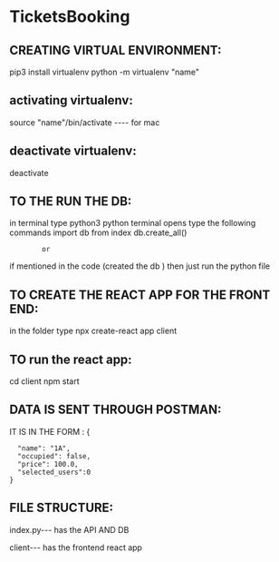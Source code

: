 # TicketsBooking

CREATING VIRTUAL ENVIRONMENT:
-----------------------------
pip3 install virtualenv
python -m virtualenv "name"

activating virtualenv:
---------------------
source "name"/bin/activate ---- for mac 

deactivate virtualenv:
-----------------------
deactivate

TO THE RUN THE DB:
--------------------
in terminal type python3
python terminal opens 
type the following commands
import db from index
db.create_all()

            or 

if mentioned in the code (created the db )
then just run the python file

TO CREATE THE REACT APP FOR THE FRONT END:
-------------------------------------------
in the folder type 
npx create-react app client

TO run the react app:
---------------------
cd client 
npm start

DATA IS SENT THROUGH POSTMAN:
-----------------------------
IT IS IN THE FORM :
    {
       
      "name": "1A", 
      "occupied": false, 
      "price": 100.0,
      "selected_users":0
    }

FILE STRUCTURE:
---------------
index.py--- has the API AND DB 

client--- has the frontend react app
